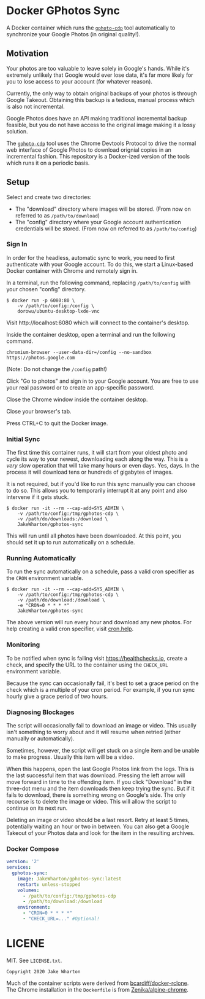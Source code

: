 Docker GPhotos Sync
===================

A Docker container which runs the [`gphoto-cdp`][1] tool automatically to synchronize your Google Photos (in original quality!).

 [1]: http://github.com/perkeep/gphotos-cdp


Motivation
----------

Your photos are too valuable to leave solely in Google's hands. While it's extremely unlikely that Google would ever lose data, it's far more likely for you to lose access to your account (for whatever reason).

Currently, the only way to obtain original backups of your photos is through Google Takeout. Obtaining this backup is a tedious, manual process which is also not incremental.

Google Photos does have an API making traditional incremental backup feasible, but you do not have access to the original image making it a lossy solution.

The [`gphoto-cdp`][1] tool uses the Chrome Devtools Protocol to drive the normal web interface of Google Photos to download orignial copies in an incremental fashion. This repository is a Docker-ized version of the tools which runs it on a periodic basis.


Setup
-----

Select and create two directories:

 * The "download" directory where images will be stored. (From now on referred to as `/path/to/download`)
 * The "config" directory where your Google account authentication credentials will be stored. (From now on referred to as `/path/to/config`)


### Sign In

In order for the headless, automatic sync to work, you need to first authenticate with your Google account.
To do this, we start a Linux-based Docker container with Chrome and remotely sign in.


In a terminal, run the following command, replacing `/path/to/config` with your chosen "config" directory.
```
$ docker run -p 6080:80 \
    -v /path/to/config:/config \
    dorowu/ubuntu-desktop-lxde-vnc
```

Visit http://localhost:6080 which will connect to the container's desktop.

Inside the container desktop, open a terminal and run the following command.
```
chromium-browser --user-data-dir=/config --no-sandbox https://photos.google.com
```
(Note: Do not change the `/config` path!)

Click "Go to photos" and sign in to your Google account. You are free to use your real password or to create an app-specific password.

Close the Chrome window inside the container desktop.

Close your browser's tab.

Press CTRL+C to quit the Docker image.


### Initial Sync

The first time this container runs, it will start from your oldest photo and cycle its way to your newest, downloading each along the way.
This is a _very_ slow operation that will take many hours or even days. Yes, days. In the process it will download tens or hundreds of gigabytes of images.

It is not required, but if you'd like to run this sync manually you can choose to do so.
This allows you to temporarily interrupt it at any point and also intervene if it gets stuck.

```
$ docker run -it --rm --cap-add=SYS_ADMIN \
    -v /path/to/config:/tmp/gphotos-cdp \
    -v /path/do/downloads:/download \
    JakeWharton/gphotos-sync
```

This will run until all photos have been downloaded. At this point, you should set it up to run automatically on a schedule.


### Running Automatically

To run the sync automatically on a schedule, pass a valid cron specifier as the `CRON` environment variable.

```
$ docker run -it --rm --cap-add=SYS_ADMIN \
    -v /path/to/config:/tmp/gphotos-cdp \
    -v /path/do/download:/download \
    -e "CRON=0 * * * *"
    JakeWharton/gphotos-sync
```

The above version will run every hour and download any new photos. For help creating a valid cron specifier, visit [cron.help][2].

 [2]: https://cron.help/#0_*_*_*_*


### Monitoring

To be notified when sync is failing visit https://healthchecks.io, create a check, and specify the URL to the container using the `CHECK_URL` environment variable.

Because the sync can occasionally fail, it's best to set a grace period on the check which is a multiple of your cron period. For example, if you run sync hourly give a grace period of two hours.


### Diagnosing Blockages

The script will occasionally fail to download an image or video. This usually isn't something to worry about and it will resume when retried (either manually or automatically).

Sometimes, however, the script will get stuck on a single item and be unable to make progress. Usually this item will be a video.

When this happens, open the last Google Photos link from the logs. This is the last successful item that was download. Pressing the left arrow will move forward in time to the offending item. If you click "Download" in the three-dot menu and the item downloads then keep trying the sync. But if it fails to download, there is something wrong on Google's side. The only recourse is to delete the image or video. This will allow the script to continue on its next run.

Deleting an image or video should be a last resort. Retry at least 5 times, potentially waiting an hour or two in between. You can also get a Google Takeout of your Photos data and look for the item in the resulting archives.


### Docker Compose

```yaml
version: '2'
services:
  gphotos-sync:
    image: JakeWharton/gphotos-sync:latest
    restart: unless-stopped
    volumes:
      - /path/to/config:/tmp/gphotos-cdp
      - /path/to/download:/download
    environment:
      - "CRON=0 * * * *"
      - "CHECK_URL=..." #Optional!
```



LICENE
======

MIT. See `LICENSE.txt`.

    Copyright 2020 Jake Wharton

Much of the container scripts were derived from [bcardiff/docker-rclone][3]. The Chrome installation in the `Dockerfile` is from [Zenika/alpine-chrome][4].

 [3]: https://github.com/bcardiff/docker-rclone
 [4]: https://github.com/Zenika/alpine-chrome
